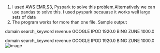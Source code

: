 

1) I used AWS EMR,S3, Pyspark to solve this problem,Alternatively we can use pandas to solve this. I used pyspark becauase it works well large sets of data
2) The program works for more than one file.  Sample output 

domain	search_keyword	revenue
GOOGLE	IPOD	          1920.0
BING	  ZUNE	          1000.0



domain	search_keyword	revenue
GOOGLE	IPOD	1920.0
BING	ZUNE	1000.0![image](https://user-images.githubusercontent.com/26849120/126740197-5a37c966-41ba-45d9-963d-20509d166c2a.png)
